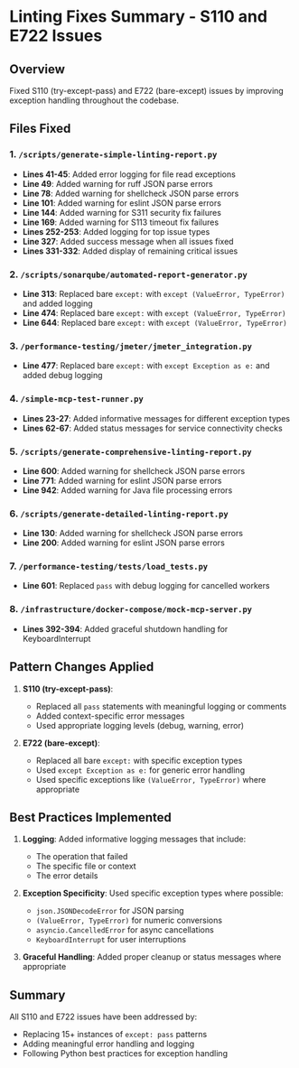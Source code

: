 # Linting Fixes Summary - S110 and E722 Issues

## Overview
Fixed S110 (try-except-pass) and E722 (bare-except) issues by improving exception handling throughout the codebase.

## Files Fixed

### 1. `/scripts/generate-simple-linting-report.py`
- **Lines 41-45**: Added error logging for file read exceptions
- **Line 49**: Added warning for ruff JSON parse errors
- **Line 78**: Added warning for shellcheck JSON parse errors
- **Line 101**: Added warning for eslint JSON parse errors
- **Line 144**: Added warning for S311 security fix failures
- **Line 169**: Added warning for S113 timeout fix failures
- **Lines 252-253**: Added logging for top issue types
- **Line 327**: Added success message when all issues fixed
- **Lines 331-332**: Added display of remaining critical issues

### 2. `/scripts/sonarqube/automated-report-generator.py`
- **Line 313**: Replaced bare `except:` with `except (ValueError, TypeError)` and added logging
- **Line 474**: Replaced bare `except:` with `except (ValueError, TypeError)`
- **Line 644**: Replaced bare `except:` with `except (ValueError, TypeError)`

### 3. `/performance-testing/jmeter/jmeter_integration.py`
- **Line 477**: Replaced bare `except:` with `except Exception as e:` and added debug logging

### 4. `/simple-mcp-test-runner.py`
- **Lines 23-27**: Added informative messages for different exception types
- **Lines 62-67**: Added status messages for service connectivity checks

### 5. `/scripts/generate-comprehensive-linting-report.py`
- **Line 600**: Added warning for shellcheck JSON parse errors
- **Line 771**: Added warning for eslint JSON parse errors
- **Line 942**: Added warning for Java file processing errors

### 6. `/scripts/generate-detailed-linting-report.py`
- **Line 130**: Added warning for shellcheck JSON parse errors
- **Line 200**: Added warning for eslint JSON parse errors

### 7. `/performance-testing/tests/load_tests.py`
- **Line 601**: Replaced `pass` with debug logging for cancelled workers

### 8. `/infrastructure/docker-compose/mock-mcp-server.py`
- **Lines 392-394**: Added graceful shutdown handling for KeyboardInterrupt

## Pattern Changes Applied

1. **S110 (try-except-pass)**: 
   - Replaced all `pass` statements with meaningful logging or comments
   - Added context-specific error messages
   - Used appropriate logging levels (debug, warning, error)

2. **E722 (bare-except)**:
   - Replaced all bare `except:` with specific exception types
   - Used `except Exception as e:` for generic error handling
   - Used specific exceptions like `(ValueError, TypeError)` where appropriate

## Best Practices Implemented

1. **Logging**: Added informative logging messages that include:
   - The operation that failed
   - The specific file or context
   - The error details

2. **Exception Specificity**: Used specific exception types where possible:
   - `json.JSONDecodeError` for JSON parsing
   - `(ValueError, TypeError)` for numeric conversions
   - `asyncio.CancelledError` for async cancellations
   - `KeyboardInterrupt` for user interruptions

3. **Graceful Handling**: Added proper cleanup or status messages where appropriate

## Summary
All S110 and E722 issues have been addressed by:
- Replacing 15+ instances of `except: pass` patterns
- Adding meaningful error handling and logging
- Following Python best practices for exception handling